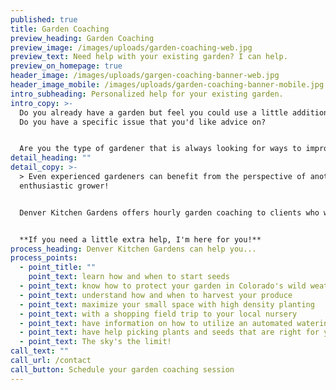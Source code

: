```yaml
---
published: true
title: Garden Coaching
preview_heading: Garden Coaching
preview_image: /images/uploads/garden-coaching-web.jpg
preview_text: Need help with your existing garden? I can help.
preview_on_homepage: true
header_image: /images/uploads/gargen-coaching-banner-web.jpg
header_image_mobile: /images/uploads/garden-coaching-banner-mobile.jpg
intro_subheading: Personalized help for your existing garden.
intro_copy: >-
  Do you already have a garden but feel you could use a little additional help?
  Do you have a specific issue that you'd like advice on?


  Are you the type of gardener that is always looking for ways to improve your process? Then, my garden coaching service is for you.
detail_heading: ""
detail_copy: >-
  > Even experienced gardeners can benefit from the perspective of another
  enthusiastic grower!


  Denver Kitchen Gardens offers hourly garden coaching to clients who want one-on-one help with their gardening issues.


  **If you need a little extra help, I'm here for you!**
process_heading: Denver Kitchen Gardens can help you...
process_points:
  - point_title: ""
    point_text: learn how and when to start seeds
  - point_text: know how to protect your garden in Colorado's wild weather
  - point_text: understand how and when to harvest your produce
  - point_text: maximize your small space with high density planting
  - point_text: with a shopping field trip to your local nursery
  - point_text: have information on how to utilize an automated watering system
  - point_text: have help picking plants and seeds that are right for your space
  - point_text: The sky's the limit!
call_text: ""
call_url: /contact
call_button: Schedule your garden coaching session
---
```

